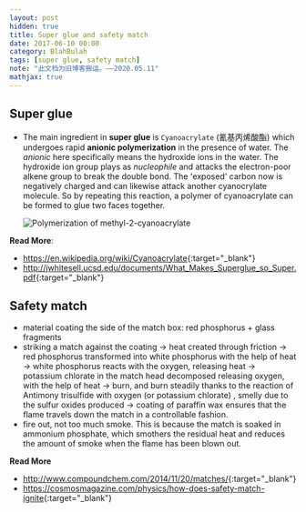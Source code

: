 ```yaml
---
layout: post
hidden: true
title: Super glue and safety match
date: 2017-06-10 00:00
category: BlahBulah
tags: [super glue, safety match]
note: "此文档为旧博客搬运。——2020.05.11"
mathjax: true
---
```


## Super glue
* The main ingredient in **super glue** is `Cyanoacrylate` (氰基丙烯酸酯) which undergoes rapid **anionic polymerization** in the presence of water. The *anionic* here specifically means the hydroxide ions in the water. The hydroxide ion group plays as *nucleophile* and attacks the electron-poor alkene group to break the double bond. The 'exposed' carbon now is negatively charged and can likewise attack another cyanocrylate molecule. So by repeating this reaction, a polymer of cyanoacrylate can be formed to glue two faces together. 

  ![Polymerization of methyl-2-cyanoacrylate](https://upload.wikimedia.org/wikipedia/commons/thumb/4/44/Cyanacrylat_polymerisation.svg/1329px-Cyanacrylat_polymerisation.svg.png)

**Read More**:
  * <https://en.wikipedia.org/wiki/Cyanoacrylate>{:target="_blank"}
  * <http://jwhitesell.ucsd.edu/documents/What_Makes_Superglue_so_Super.pdf>{:target="_blank"}

## Safety match

  * material coating the side of the match box: red phosphorus + glass fragments
  * striking a match against the coating $\rightarrow$ heat created through friction $\rightarrow$ red phosphorus transformed into white phosphorus with the help of heat $\rightarrow$ white phosphorus reacts with the oxygen, releasing heat $\rightarrow$ potassium chlorate in the match head decomposed releasing oxygen, with the help of heat $\rightarrow$ burn, and burn steadily thanks to the reaction of Antimony trisulfide with oxygen (or potassium chlorate) , smelly due to the sulfur oxides produced $\rightarrow$ coating of paraffin wax ensures that the flame travels down the match in a controllable fashion. 
  * fire out, not too much smoke. This is because the match is soaked in ammonium phosphate, which smothers the residual heat and reduces the amount of smoke when the flame has been blown out. 

**Read More**
  * <http://www.compoundchem.com/2014/11/20/matches/>{:target="_blank"}
  * <https://cosmosmagazine.com/physics/how-does-safety-match-ignite>{:target="_blank"}